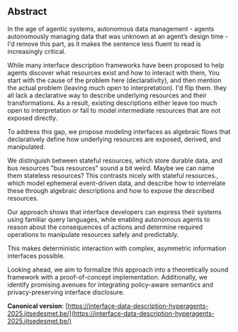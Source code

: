 ## Abstract

<!-- https://www.principiae.be/pdfs/TM&Th-2.0-summary.pdf -->
<!-- Context: Why the need is so pressing or important -->
<!-- Need: Why something needed to be done at all -->
<!-- Task: What was undertaken to address the need -->
<!-- Object: What the present document does or covers -->
<!-- Findings: What the work done yielded or revealed -->
<!-- Conclusion: What the findings mean for the audience -->
<!-- Perspectives: What the future holds, beyond this work -->

<!-- Context: Why the need is so pressing or important -->
In the age of agentic systems, autonomous data management - agents autonomously managing data that was unknown at an agent’s design time - <span class="comment" data-author="RT">I'd remove this part, as it makes the sentence less fluent to read</span> is increasingly critical.
<!-- Need: Why something needed to be done at all -->
While many interface description frameworks have been proposed to help agents discover what resources exist and how to interact with them,
<span class="comment" data-author="RT">You start with the cause of the problem here (declarativity), and then mention the actual problem (leaving much open to interpretation). I'd flip them.</span>
they all lack a declarative way to describe underlying resources and their transformations.
As a result, existing descriptions either leave too much open to interpretation or fail to model intermediate resources that are not exposed directly.
<!-- Task: What was undertaken to address the need -->
To address this gap, we propose modeling interfaces as algebraic flows that declaratively define how underlying resources are exposed, derived, and manipulated. 
<!-- Object: What the present document does or covers -->
We distinguish between stateful resources, which store durable data, and bus resources <span class="comment" data-author="RT">"bus resources" sound a bit weird. Maybe we can name them stateless resources? This contrasts nicely with stateful resources.</span>, which model ephemeral event-driven data,
and describe how to interrelate these through algebraic descriptions and how to expose the described resources.
<!-- Findings: What the work done yielded or revealed -->
Our approach shows that interface developers can express their systems using familiar query languages, while enabling autonomous agents to reason about the consequences of actions and determine required operations to manipulate resources safely and predictably. 
<!-- Conclusion: What the findings mean for the audience -->
This makes deterministic interaction with complex, asymmetric information interfaces possible.
<!-- Perspectives: What the future holds, beyond this work -->
Looking ahead, we aim to formalize this approach into a theoretically sound framework with a proof-of-concept implementation. Additionally, we identify promising avenues for integrating policy-aware semantics and privacy-preserving interface disclosure.

<!--
<br>
<span id="keywords"><span class="title">Keywords: SPARQL, SPARQL tooling, modular parser</span> </span>
<br>
-->

**Canonical version**: [https://interface-data-description-hyperagents-2025.jitsedesmet.be/](https://interface-data-description-hyperagents-2025.jitsedesmet.be/)
